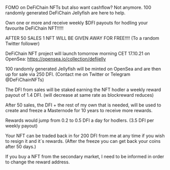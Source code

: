 FOMO on DeFiChain NFTs but also want cashflow? Not anymore. 100 randomly generated DeFiChain Jellyfish are here to help. 

Own one or more and receive weekly $DFI payouts for hodling your favourite DeFiChain NFT!!!!!

AFTER 50 SALES 1 NFT WILL BE GIVEN AWAY FOR FREE!!!! (To a random Twitter follower)

DeFiChain NFT project will launch tomorrow morning CET 17.10.21 on OpenSea: https://opensea.io/collection/defijelly



100 randomly generated Jellyfish will be minted on OpenSea and are then up for sale via 250 DFI. (Contact me on Twitter or Telegram @DeFiChainNFTs)

The DFI from sales will be staked earning the NFT hodler a weekly reward payout of 1.4 DFI. (will decrease at same rate as blockreward reduces)

After 50 sales, the DFI + the rest of my own that is needed, will be used to create and freeze a Masternode for 10 years to receive more rewards.

Rewards would jump from 0.2 to 0.5 DFI a day for hodlers. (3.5 DFI per weekly payout)

Your NFT can be traded back in for 200 DFI from me at any time if you wish to resign it and it´s rewards. (After the freeze you can get back your coins after 50 days.)

If you buy a NFT from the secondary market, I need to be informed in order to change the reward address.






